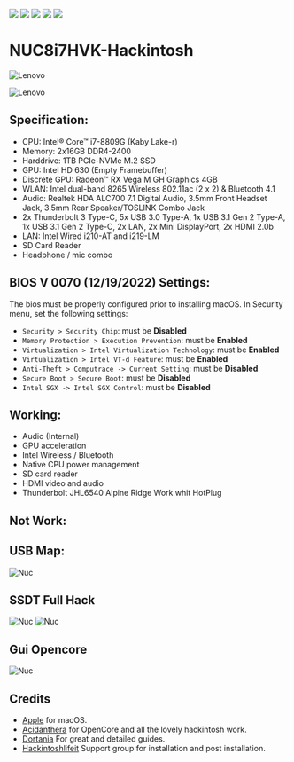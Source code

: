 [![](https://img.shields.io/badge/Gitter%20Ice%20Lake-Chat-informational?style=flat&logo=gitter&logoColor=white&color=ed1965)](https://gitter.im/ICE-LAKE-HACKINTOSH-DEVELOPMENT/community)
[![](https://img.shields.io/badge/EFI-Release-informational?style=flat&logo=apple&logoColor=white&color=9debeb)](https://github.com/Baio1977/EFI-Varie-Hackintosh)
[![](https://img.shields.io/badge/Telegram-HackintoshLifeIT-informational?style=flat&logo=telegram&logoColor=white&color=5fb659)](https://t.me/HackintoshLife_it)
[![](https://img.shields.io/badge/Facebook-HackintoshLifeIT-informational?style=flat&logo=facebook&logoColor=white&color=3a4dc9)](https://www.facebook.com/hackintoshlife/)
[![](https://img.shields.io/badge/Instagram-HackintoshLifeIT-informational?style=flat&logo=instagram&logoColor=white&color=8a178a)](https://www.instagram.com/hackintoshlife.it_official/)

# NUC8i7HVK-Hackintosh

![Lenovo](./Screenshot/1.jpg)

![Lenovo](./Screenshot/2.jpg)
 
## Specification:

- CPU: Intel® Core™ i7-8809G (Kaby Lake-r)
- Memory: 2x16GB DDR4-2400
- Harddrive: 1TB PCIe-NVMe M.2 SSD
- GPU: Intel HD 630 (Empty Framebuffer)
- Discrete GPU: Radeon™ RX Vega M GH Graphics 4GB
- WLAN: Intel dual-band 8265 Wireless 802.11ac (2 x 2) & Bluetooth 4.1
- Audio: Realtek HDA ALC700 7.1 Digital Audio, 3.5mm Front Headset Jack, 3.5mm Rear Speaker/TOSLINK Combo Jack
- 2x Thunderbolt 3 Type-C, 5x USB 3.0 Type-A, 1x USB 3.1 Gen 2 Type-A, 1x USB 3.1 Gen 2 Type-C, 2x LAN, 2x Mini DisplayPort, 2x HDMI 2.0b
- LAN: Intel Wired i210-AT and i219-LM
- SD Card Reader
- Headphone / mic combo 

## BIOS V 0070 (12/19/2022) Settings:

The bios must be properly configured prior to installing macOS.
In Security menu, set the following settings:

-  `Security > Security Chip`: must be **Disabled**
-  `Memory Protection > Execution Prevention`: must be **Enabled**
-  `Virtualization > Intel Virtualization Technology`: must be **Enabled**
-  `Virtualization > Intel VT-d Feature`: must be **Enabled**
-  `Anti-Theft > Computrace -> Current Setting`: must be **Disabled**
-  `Secure Boot > Secure Boot`: must be **Disabled**
-  `Intel SGX -> Intel SGX Control`: must be **Disabled**
    
## Working:

 - Audio (Internal)
 - GPU acceleration
 - Intel Wireless / Bluetooth
 - Native CPU power management
 - SD card reader
 - HDMI video and audio 
 - Thunderbolt JHL6540 Alpine Ridge Work whit HotPlug 
   
## Not Work:
 
## USB Map:

![Nuc](./Screenshot/3.png)

## SSDT Full Hack

![Nuc](./Screenshot/4.png)
![Nuc](./Screenshot/5.png)

## Gui Opencore

![Nuc](./Screenshot/6.png)


## Credits

- [Apple](https://apple.com) for macOS.
- [Acidanthera](https://github.com/acidanthera) for OpenCore and all the lovely hackintosh work.
- [Dortania](https://dortania.github.io/OpenCore-Install-Guide/config-laptop.plist/icelake.html) For great and detailed guides.
- [Hackintoshlifeit](https://github.com/Hackintoshlifeit) Support group for installation and post installation.
